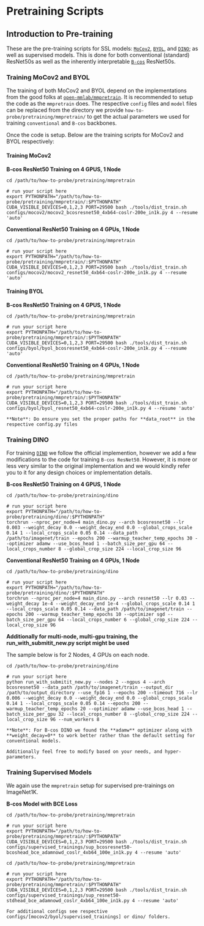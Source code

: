 # Pretraining Scripts

## Introduction to Pre-training

These are the pre-training scripts for SSL models: [`MoCov2`](https://github.com/open-mmlab/mmpretrain/tree/main/configs/mocov2), [`BYOL`](https://github.com/open-mmlab/mmpretrain/tree/main/configs/byol), and [`DINO`](https://github.com/facebookresearch/dino); as well as supervised models. This is done for both conventional (standard) ResNet50s as well as the inherently interpretable [`B-cos`](https://github.com/B-cos/B-cos-v2/tree/main) ResNet50s.

### Training MoCov2 and BYOL

The training of both MoCov2 and BYOL depend on the implementations from the good folks at [`open-mmlab/mmpretrain`](https://github.com/open-mmlab/mmpretrain/). It is recommended to setup the code as the `mmpretrain` does. The respective `config` files and `model` files can be replaced from the directory we provide `how-to-probe/pretraining/mmpretrain/` to get the actual parameters we used for training `conventional` and `B-cos` backbones.

Once the code is setup. Below are the training scripts for MoCov2 and BYOL respectively:

#### Training MoCov2

**B-cos ResNet50 Training on 4 GPUS, 1 Node**

```
cd /path/to/how-to-probe/pretraining/mmpretrain                                                 
                                                                                              
# run your script here                                                                        
export PYTHONPATH="/path/to/how-to-probe/pretraining/mmpretrain/:$PYTHONPATH"                   
CUDA_VISIBLE_DEVICES=0,1,2,3 PORT=29500 bash ./tools/dist_train.sh configs/mocov2/mocov2_bcosresnet50_4xb64-coslr-200e_in1k.py 4 --resume 'auto'
```

**Conventional ResNet50 Training on 4 GPUs, 1 Node**

```
cd /path/to/how-to-probe/pretraining/mmpretrain                                                 
                                                                                              
# run your script here                                                                        
export PYTHONPATH="/path/to/how-to-probe/pretraining/mmpretrain/:$PYTHONPATH"                   
CUDA_VISIBLE_DEVICES=0,1,2,3 PORT=29500 bash ./tools/dist_train.sh configs/mocov2/mocov2_resnet50_4xb64-coslr-200e_in1k.py 4 --resume 'auto'
```

#### Training BYOL

**B-cos ResNet50 Training on 4 GPUS, 1 Node**

```
cd /path/to/how-to-probe/pretraining/mmpretrain                                                 
                                                                                              
# run your script here                                                                        
export PYTHONPATH="/path/to/how-to-probe/pretraining/mmpretrain/:$PYTHONPATH"                   
CUDA_VISIBLE_DEVICES=0,1,2,3 PORT=29500 bash ./tools/dist_train.sh configs/byol/byol_bcosresnet50_4xb64-coslr-200e_in1k.py 4 --resume 'auto'
```

**Conventional ResNet50 Training on 4 GPUs, 1 Node**

```
cd /path/to/how-to-probe/pretraining/mmpretrain                                                 
                                                                                              
# run your script here                                                                        
export PYTHONPATH="/path/to/how-to-probe/pretraining/mmpretrain/:$PYTHONPATH"                   
CUDA_VISIBLE_DEVICES=0,1,2,3 PORT=29500 bash ./tools/dist_train.sh configs/byol/byol_resnet50_4xb64-coslr-200e_in1k.py 4 --resume 'auto'
```

`**Note**: Do ensure you set the proper paths for **data_root** in the respective config.py files`

### Training DINO

For training [`DINO`](https://github.com/facebookresearch/dino) we follow the official implemention, however we add a few modifications to the code for training `B-cos ResNet50`. However, it is more or less very similar to the original implementation and we would kindly refer you to it for any design choices or implementation details.

**B-cos ResNet50 Training on 4 GPUS, 1 Node**

```
cd /path/to/how-to-probe/pretraining/dino

# run your script here
export PYTHONPATH="/path/to/how-to-probe/pretraining/dino/:$PYTHONPATH"
torchrun --nproc_per_node=4 main_dino.py --arch bcosresnet50 --lr 0.003 --weight_decay 0.0 --weight_decay_end 0.0 --global_crops_scale 0.14 1 --local_crops_scale 0.05 0.14 --data_path /path/to/imagenet/train --epochs 200 --warmup_teacher_temp_epochs 30 --optimizer adamw --use_bcos_head 1 --batch_size_per_gpu 64 --local_crops_number 8 --global_crop_size 224 --local_crop_size 96

```

**Conventional ResNet50 Training on 4 GPUs, 1 Node**

```
cd /path/to/how-to-probe/pretraining/dino

# run your script here
export PYTHONPATH="/path/to/how-to-probe/pretraining/dino/:$PYTHONPATH"
torchrun --nproc_per_node=4 main_dino.py --arch resnet50 --lr 0.03 --weight_decay 1e-4 --weight_decay_end 1e-4 --global_crops_scale 0.14 1 --local_crops_scale 0.05 0.14 --data_path /path/to/imagenet/train --epochs 200 --warmup_teacher_temp_epochs 10 --optimizer sgd --batch_size_per_gpu 64 --local_crops_number 6 --global_crop_size 224 --local_crop_size 96

```

**Additionally for multi-node, multi-gpu training, the run_with_submitit_new.py script might be used**

The sample below is for 2 Nodes, 4 GPUs on each node.

```
cd /path/to/how-to-probe/pretraining/dino

# run your script here
python run_with_submitit_new.py --nodes 2 --ngpus 4 --arch bcosresnet50 --data_path /path/to/imagenet/train --output_dir /path/to/output_directory --use_fp16 1 --epochs 200 --timeout 716 --lr 0.006 --weight_decay 0.0 --weight_decay_end 0.0 --global_crops_scale 0.14 1 --local_crops_scale 0.05 0.14 --epochs 200 --warmup_teacher_temp_epochs 20 --optimizer adamw --use_bcos_head 1 --batch_size_per_gpu 32 --local_crops_number 8 --global_crop_size 224 --local_crop_size 96 --num_workers 8

```


`**Note**: For B-cos DINO we found the **adamw** optimizer along with **weight_decay=0** to work better rather than the default setting for conventional models.`

`Additionally feel free to modify based on your needs, and hyper-parameters.`

### Training Supervised Models

We again use the `mmpretrain` setup for supervised pre-trainings on ImageNet1K.

**B-cos Model with BCE Loss**
```
cd /path/to/how-to-probe/pretraining/mmpretrain                                                 
                                                                                              
# run your script here                                                                        
export PYTHONPATH="/path/to/how-to-probe/pretraining/mmpretrain/:$PYTHONPATH"                   
CUDA_VISIBLE_DEVICES=0,1,2,3 PORT=29500 bash ./tools/dist_train.sh configs/supervised_trainings/sup_bcosresnet50-bcoshead_bce_adamnowd_coslr_4xb64_100e_in1k.py 4 --resume 'auto'
```

```
cd /path/to/how-to-probe/pretraining/mmpretrain                                                 
                                                                                              
# run your script here                                                                        
export PYTHONPATH="/path/to/how-to-probe/pretraining/mmpretrain/:$PYTHONPATH"                   
CUDA_VISIBLE_DEVICES=0,1,2,3 PORT=29500 bash ./tools/dist_train.sh configs/supervised_trainings/sup_resnet50-stdhead_bce_adamnowd_coslr_4xb64_100e_in1k.py 4 --resume 'auto'
```

`For additional configs see respective configs/[mocov2/byol/supervised_trainings] or dino/ folders.`
